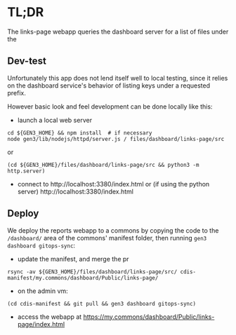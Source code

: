 # TL;DR 

The links-page webapp queries the dashboard server for a 
list of files under the 

## Dev-test

Unfortunately this app does not lend itself well to 
local testing, since it relies on the dashboard service's 
behavior of listing keys under a requested prefix.

However basic look and feel development can be done locally like this:

* launch a local web server

```
cd ${GEN3_HOME} && npm install  # if necessary
node gen3/lib/nodejs/httpd/server.js / files/dashboard/links-page/src
```

or

```
(cd ${GEN3_HOME}/files/dashboard/links-page/src && python3 -m http.server)
```

* connect to http://localhost:3380/index.html or (if using the python server) http://localhost:3380/index.html 


## Deploy

We deploy the reports webapp to a commons by copying the code
to the `/dashboard/` area of the commons' manifest folder,
then running `gen3 dashboard gitops-sync`:

* update the manifest, and merge the pr
```
rsync -av ${GEN3_HOME}/files/dashboard/links-page/src/ cdis-manifest/my.commons/dashboard/Public/links-page/
```
* on the admin vm:
```
(cd cdis-manifest && git pull && gen3 dashboard gitops-sync)
```

* access the webapp at https://my.commons/dashboard/Public/links-page/index.html

